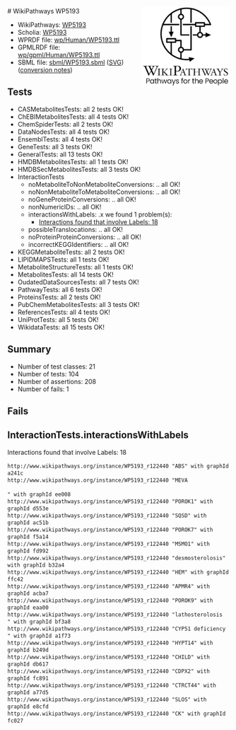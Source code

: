 <img style="float: right; width: 200px" src="../logo.png" />
# WikiPathways WP5193

* WikiPathways: [WP5193](https://identifiers.org/wikipathways:WP5193)
* Scholia: [WP5193](https://scholia.toolforge.org/wikipathways/WP5193)
* WPRDF file: [wp/Human/WP5193.ttl](../wp/Human/WP5193.ttl)
* GPMLRDF file: [wp/gpml/Human/WP5193.ttl](../wp/gpml/Human/WP5193.ttl)
* SBML file: [sbml/WP5193.sbml](../sbml/WP5193.sbml) ([SVG](../sbml/WP5193.svg)) ([conversion notes](../sbml/WP5193.txt))

## Tests
* CASMetabolitesTests: all 2 tests OK!
* ChEBIMetabolitesTests: all 4 tests OK!
* ChemSpiderTests: all 2 tests OK!
* DataNodesTests: all 4 tests OK!
* EnsemblTests: all 4 tests OK!
* GeneTests: all 3 tests OK!
* GeneralTests: all 13 tests OK!
* HMDBMetabolitesTests: all 1 tests OK!
* HMDBSecMetabolitesTests: all 3 tests OK!
* InteractionTests
    * noMetaboliteToNonMetaboliteConversions: .. all OK!
    * noNonMetaboliteToMetaboliteConversions: .. all OK!
    * noGeneProteinConversions: .. all OK!
    * nonNumericIDs: .. all OK!
    * interactionsWithLabels: .x we found 1 problem(s):
        * [Interactions found that involve Labels: 18](#fe97a8c0)
    * possibleTranslocations: .. all OK!
    * noProteinProteinConversions: .. all OK!
    * incorrectKEGGIdentifiers: .. all OK!
* KEGGMetaboliteTests: all 2 tests OK!
* LIPIDMAPSTests: all 1 tests OK!
* MetaboliteStructureTests: all 1 tests OK!
* MetabolitesTests: all 14 tests OK!
* OudatedDataSourcesTests: all 7 tests OK!
* PathwayTests: all 6 tests OK!
* ProteinsTests: all 2 tests OK!
* PubChemMetabolitesTests: all 3 tests OK!
* ReferencesTests: all 4 tests OK!
* UniProtTests: all 5 tests OK!
* WikidataTests: all 15 tests OK!


## Summary

* Number of test classes: 21
* Number of tests: 104
* Number of assertions: 208
* Number of fails: 1

## Fails

<a name="fe97a8c0" />

## InteractionTests.interactionsWithLabels

Interactions found that involve Labels: 18
```
http://www.wikipathways.org/instance/WP5193_r122440 "ABS" with graphId a241c
http://www.wikipathways.org/instance/WP5193_r122440 "MEVA

" with graphId ee008
http://www.wikipathways.org/instance/WP5193_r122440 "POROK1" with graphId d553e
http://www.wikipathways.org/instance/WP5193_r122440 "SQSD" with graphId ac51b
http://www.wikipathways.org/instance/WP5193_r122440 "POROK7" with graphId f5a14
http://www.wikipathways.org/instance/WP5193_r122440 "MSMO1" with graphId fd992
http://www.wikipathways.org/instance/WP5193_r122440 "desmosterolosis" with graphId b32a4
http://www.wikipathways.org/instance/WP5193_r122440 "HEM" with graphId ffc42
http://www.wikipathways.org/instance/WP5193_r122440 "APMR4" with graphId acba7
http://www.wikipathways.org/instance/WP5193_r122440 "POROK9" with graphId eaa00
http://www.wikipathways.org/instance/WP5193_r122440 "lathosterolosis
" with graphId bf3a8
http://www.wikipathways.org/instance/WP5193_r122440 "CYP51 deficiency
" with graphId a1f73
http://www.wikipathways.org/instance/WP5193_r122440 "HYPT14" with graphId b249d
http://www.wikipathways.org/instance/WP5193_r122440 "CHILD" with graphId db617
http://www.wikipathways.org/instance/WP5193_r122440 "CDPX2" with graphId fc891
http://www.wikipathways.org/instance/WP5193_r122440 "CTRCT44" with graphId a77d5
http://www.wikipathways.org/instance/WP5193_r122440 "SLOS" with graphId e8cfd
http://www.wikipathways.org/instance/WP5193_r122440 "CK" with graphId fc027
```

